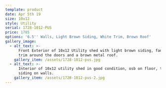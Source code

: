 ```yaml
---
template: product
date: Apr 5th 19
size: 10x12
style: Utility
serial: 1728-1012-PUS
price: 1785
options: '6.5'' Walls, Light Brown Siding, White Trim, Brown Roof'
gallery_image:
  - alt_text: >-
      Front Exterior of 10x12 Utility shed with light brown siding, fancy white
      trim around the doors and a brown metal roof.
    gallery_item: /assets/1728-1012-pus.jpg
  - alt_text: >-
      Interior of 10x12 utility shed in good condition, osb on floor, t1-11
      siding on walls.
    gallery_item: /assets/1728-1012-pus-2.jpg
---
```


